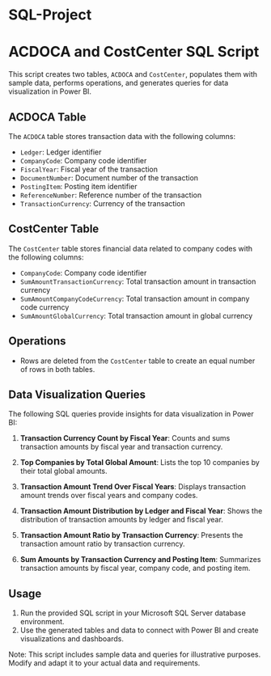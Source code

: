 # SQL-Project

# ACDOCA and CostCenter SQL Script

This script creates two tables, `ACDOCA` and `CostCenter`, populates them with sample data, performs operations, and generates queries for data visualization in Power BI.

## ACDOCA Table

The `ACDOCA` table stores transaction data with the following columns:

- `Ledger`: Ledger identifier
- `CompanyCode`: Company code identifier
- `FiscalYear`: Fiscal year of the transaction
- `DocumentNumber`: Document number of the transaction
- `PostingItem`: Posting item identifier
- `ReferenceNumber`: Reference number of the transaction
- `TransactionCurrency`: Currency of the transaction

## CostCenter Table

The `CostCenter` table stores financial data related to company codes with the following columns:

- `CompanyCode`: Company code identifier
- `SumAmountTransactionCurrency`: Total transaction amount in transaction currency
- `SumAmountCompanyCodeCurrency`: Total transaction amount in company code currency
- `SumAmountGlobalCurrency`: Total transaction amount in global currency

## Operations

- Rows are deleted from the `CostCenter` table to create an equal number of rows in both tables.

## Data Visualization Queries

The following SQL queries provide insights for data visualization in Power BI:

1. **Transaction Currency Count by Fiscal Year**: Counts and sums transaction amounts by fiscal year and transaction currency.

2. **Top Companies by Total Global Amount**: Lists the top 10 companies by their total global amounts.

3. **Transaction Amount Trend Over Fiscal Years**: Displays transaction amount trends over fiscal years and company codes.

4. **Transaction Amount Distribution by Ledger and Fiscal Year**: Shows the distribution of transaction amounts by ledger and fiscal year.

5. **Transaction Amount Ratio by Transaction Currency**: Presents the transaction amount ratio by transaction currency.

6. **Sum Amounts by Transaction Currency and Posting Item**: Summarizes transaction amounts by fiscal year, company code, and posting item.

## Usage

1. Run the provided SQL script in your Microsoft SQL Server database environment.
2. Use the generated tables and data to connect with Power BI and create visualizations and dashboards.

Note: This script includes sample data and queries for illustrative purposes. Modify and adapt it to your actual data and requirements.

